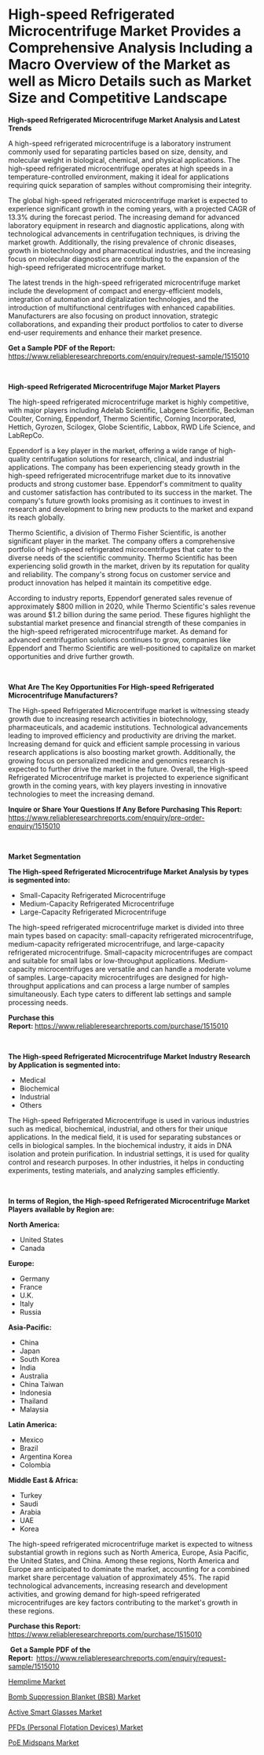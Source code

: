 <p><h1>High-speed Refrigerated Microcentrifuge Market Provides a Comprehensive Analysis Including a Macro Overview of the Market as well as Micro Details such as Market Size and Competitive Landscape</h1></p><p><strong>High-speed Refrigerated Microcentrifuge Market Analysis and Latest Trends</strong></p>
<p><p>A high-speed refrigerated microcentrifuge is a laboratory instrument commonly used for separating particles based on size, density, and molecular weight in biological, chemical, and physical applications. The high-speed refrigerated microcentrifuge operates at high speeds in a temperature-controlled environment, making it ideal for applications requiring quick separation of samples without compromising their integrity.</p><p>The global high-speed refrigerated microcentrifuge market is expected to experience significant growth in the coming years, with a projected CAGR of 13.3% during the forecast period. The increasing demand for advanced laboratory equipment in research and diagnostic applications, along with technological advancements in centrifugation techniques, is driving the market growth. Additionally, the rising prevalence of chronic diseases, growth in biotechnology and pharmaceutical industries, and the increasing focus on molecular diagnostics are contributing to the expansion of the high-speed refrigerated microcentrifuge market.</p><p>The latest trends in the high-speed refrigerated microcentrifuge market include the development of compact and energy-efficient models, integration of automation and digitalization technologies, and the introduction of multifunctional centrifuges with enhanced capabilities. Manufacturers are also focusing on product innovation, strategic collaborations, and expanding their product portfolios to cater to diverse end-user requirements and enhance their market presence.</p></p>
<p><strong>Get a Sample PDF of the Report:&nbsp;</strong> <a href="https://www.reliableresearchreports.com/enquiry/request-sample/1515010">https://www.reliableresearchreports.com/enquiry/request-sample/1515010</a></p>
<p>&nbsp;</p>
<p><strong>High-speed Refrigerated Microcentrifuge Major Market Players</strong></p>
<p><p>The high-speed refrigerated microcentrifuge market is highly competitive, with major players including Adelab Scientific, Labgene Scientific, Beckman Coulter, Corning, Eppendorf, Thermo Scientific, Corning Incorporated, Hettich, Gyrozen, Scilogex, Globe Scientific, Labbox, RWD Life Science, and LabRepCo.</p><p>Eppendorf is a key player in the market, offering a wide range of high-quality centrifugation solutions for research, clinical, and industrial applications. The company has been experiencing steady growth in the high-speed refrigerated microcentrifuge market due to its innovative products and strong customer base. Eppendorf's commitment to quality and customer satisfaction has contributed to its success in the market. The company's future growth looks promising as it continues to invest in research and development to bring new products to the market and expand its reach globally.</p><p>Thermo Scientific, a division of Thermo Fisher Scientific, is another significant player in the market. The company offers a comprehensive portfolio of high-speed refrigerated microcentrifuges that cater to the diverse needs of the scientific community. Thermo Scientific has been experiencing solid growth in the market, driven by its reputation for quality and reliability. The company's strong focus on customer service and product innovation has helped it maintain its competitive edge.</p><p>According to industry reports, Eppendorf generated sales revenue of approximately $800 million in 2020, while Thermo Scientific's sales revenue was around $1.2 billion during the same period. These figures highlight the substantial market presence and financial strength of these companies in the high-speed refrigerated microcentrifuge market. As demand for advanced centrifugation solutions continues to grow, companies like Eppendorf and Thermo Scientific are well-positioned to capitalize on market opportunities and drive further growth.</p></p>
<p>&nbsp;</p>
<p><strong>What Are The Key Opportunities For High-speed Refrigerated Microcentrifuge Manufacturers?</strong></p>
<p><p>The High-speed Refrigerated Microcentrifuge market is witnessing steady growth due to increasing research activities in biotechnology, pharmaceuticals, and academic institutions. Technological advancements leading to improved efficiency and productivity are driving the market. Increasing demand for quick and efficient sample processing in various research applications is also boosting market growth. Additionally, the growing focus on personalized medicine and genomics research is expected to further drive the market in the future. Overall, the High-speed Refrigerated Microcentrifuge market is projected to experience significant growth in the coming years, with key players investing in innovative technologies to meet the increasing demand.</p></p>
<p><strong>Inquire or Share Your Questions If Any Before Purchasing This Report:</strong> <a href="https://www.reliableresearchreports.com/enquiry/pre-order-enquiry/1515010">https://www.reliableresearchreports.com/enquiry/pre-order-enquiry/1515010</a></p>
<p>&nbsp;</p>
<p><strong>Market Segmentation</strong></p>
<p><strong>The High-speed Refrigerated Microcentrifuge Market Analysis by types is segmented into:</strong></p>
<p><ul><li>Small-Capacity Refrigerated Microcentrifuge</li><li>Medium-Capacity Refrigerated Microcentrifuge</li><li>Large-Capacity Refrigerated Microcentrifuge</li></ul></p>
<p><p>The high-speed refrigerated microcentrifuge market is divided into three main types based on capacity: small-capacity refrigerated microcentrifuge, medium-capacity refrigerated microcentrifuge, and large-capacity refrigerated microcentrifuge. Small-capacity microcentrifuges are compact and suitable for small labs or low-throughput applications. Medium-capacity microcentrifuges are versatile and can handle a moderate volume of samples. Large-capacity microcentrifuges are designed for high-throughput applications and can process a large number of samples simultaneously. Each type caters to different lab settings and sample processing needs.</p></p>
<p><strong>Purchase this Report:&nbsp;</strong><a href="https://www.reliableresearchreports.com/purchase/1515010">https://www.reliableresearchreports.com/purchase/1515010</a></p>
<p>&nbsp;</p>
<p><strong>The High-speed Refrigerated Microcentrifuge Market Industry Research by Application is segmented into:</strong></p>
<p><ul><li>Medical</li><li>Biochemical</li><li>Industrial</li><li>Others</li></ul></p>
<p><p>The High-speed Refrigerated Microcentrifuge is used in various industries such as medical, biochemical, industrial, and others for their unique applications. In the medical field, it is used for separating substances or cells in biological samples. In the biochemical industry, it aids in DNA isolation and protein purification. In industrial settings, it is used for quality control and research purposes. In other industries, it helps in conducting experiments, testing materials, and analyzing samples efficiently.</p></p>
<p>&nbsp;</p>
<p><strong>In terms of Region, the High-speed Refrigerated Microcentrifuge Market Players available by Region are:</strong></p>
<p>
    <p> <strong> North America: </strong>
        <ul>
            <li>United States</li>
            <li>Canada</li>
        </ul>
        </p> 
    <p> <strong> Europe: </strong>
        <ul>
            <li>Germany</li>
            <li>France</li>
            <li>U.K.</li>
            <li>Italy</li>
            <li>Russia</li>
        </ul>
        </p> 
    <p> <strong> Asia-Pacific: </strong>
        <ul>
            <li>China</li>
            <li>Japan</li>
            <li>South Korea</li>
            <li>India</li>
            <li>Australia</li>
            <li>China Taiwan</li>
            <li>Indonesia</li>
            <li>Thailand</li>
            <li>Malaysia</li>
        </ul>
        </p> 
    <p> <strong> Latin America: </strong>
        <ul>
            <li>Mexico</li>
            <li>Brazil</li>
            <li>Argentina Korea</li>
            <li>Colombia</li>
        </ul>
        </p> 
    <p> <strong> Middle East & Africa: </strong>
        <ul>
            <li>Turkey</li>
            <li>Saudi</li>
            <li>Arabia</li>
            <li>UAE</li>
            <li>Korea</li>
        </ul>
    </p>
    </p>
<p><p>The high-speed refrigerated microcentrifuge market is expected to witness substantial growth in regions such as North America, Europe, Asia Pacific, the United States, and China. Among these regions, North America and Europe are anticipated to dominate the market, accounting for a combined market share percentage valuation of approximately 45%. The rapid technological advancements, increasing research and development activities, and growing demand for high-speed refrigerated microcentrifuges are key factors contributing to the market's growth in these regions.</p></p>
<p><strong>Purchase this Report: </strong><a href="https://www.reliableresearchreports.com/purchase/1515010">https://www.reliableresearchreports.com/purchase/1515010</a></p>
<p>&nbsp;<strong>Get a Sample PDF of the Report:&nbsp;&nbsp;</strong><a href="https://www.reliableresearchreports.com/enquiry/request-sample/1515010">https://www.reliableresearchreports.com/enquiry/request-sample/1515010</a></p>
<p><strong></strong></p>
<p><p><a href="https://view.publitas.com/reportprime-1/hemplime-market-research-report-provides-critical-insights-that-can-help-shape-business-development-and-investment-strategies/">Hemplime Market</a></p><p><a href="https://unruly-ladybug-44b.notion.site/Bomb-Suppression-Blanket-BSB-Market-Size-Share-Trends-Analysis-Report-By-Material-By-Type-By--7d91b958feaa41afb629c0733a7b1d87">Bomb Suppression Blanket (BSB) Market</a></p><p><a href="https://shimmer-gardenia-37a.notion.site/Active-Smart-Glasses-Market-Research-Report-Reveals-The-Latest-Trends-And-Opportunities-of-this-Mark-4ed3171f505349149475aabb26b157a9">Active Smart Glasses Market</a></p><p><a href="https://cute-banjo-8ca.notion.site/PFDs-Personal-Flotation-Devices-Market-Furnish-Information-about-Market-Size-Market-Share-Market-844cba0cc4f5446986e10bc9812965aa">PFDs (Personal Flotation Devices) Market</a></p><p><a href="https://view.publitas.com/reportprime-1/poe-midspans-market-growth-market-trends-covid-19-impact-and-forecasts-for-period-from-2024-2031/">PoE Midspans Market</a></p></p>